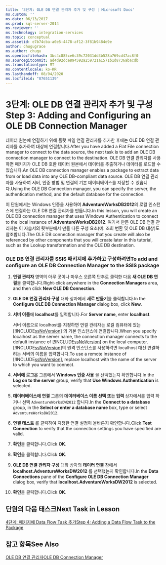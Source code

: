 ```yaml
---
title: '3단계: OLE DB 연결 관리자 추가 및 구성 | Microsoft Docs'
ms.custom: ''
ms.date: 06/13/2017
ms.prod: sql-server-2014
ms.reviewer: ''
ms.technology: integration-services
ms.topic: conceptual
ms.assetid: e7b74cba-a0e5-4478-af12-3f81b9484e9e
author: chugugrace
ms.author: chugu
ms.openlocfilehash: 3bc4c885ce6c39c72031dd3b528a769cd47ac8f0
ms.sourcegitcommit: ad4d92dce894592a259721a1571b1d8736abacdb
ms.translationtype: MT
ms.contentlocale: ko-KR
ms.lasthandoff: 08/04/2020
ms.locfileid: "87651139"
---
```

# <a name="step-3-adding-and-configuring-an-ole-db-connection-manager"></a><span data-ttu-id="bc516-102">3단계: OLE DB 연결 관리자 추가 및 구성</span><span class="sxs-lookup"><span data-stu-id="bc516-102">Step 3: Adding and Configuring an OLE DB Connection Manager</span></span>
  <span data-ttu-id="bc516-103">데이터 원본에 연결하기 위해 플랫 파일 연결 관리자를 추가한 후에는 OLE DB 연결 관리자를 추가하여 대상에 연결합니다.</span><span class="sxs-lookup"><span data-stu-id="bc516-103">After you have added a Flat File connection manager to connect to the data source, the next task is to add an OLE DB connection manager to connect to the destination.</span></span> <span data-ttu-id="bc516-104">OLE DB 연결 관리자를 사용하면 패키지가 OLE DB 호환 데이터 원본에서 데이터를 추출하거나 데이터를 로드할 수 있습니다.</span><span class="sxs-lookup"><span data-stu-id="bc516-104">An OLE DB connection manager enables a package to extract data from or load data into any OLE DB-compliant data source.</span></span> <span data-ttu-id="bc516-105">OLE DB 연결 관리자를 사용하여 서버, 인증 방법 및 연결의 기본 데이터베이스를 지정할 수 있습니다.</span><span class="sxs-lookup"><span data-stu-id="bc516-105">Using the OLE DB Connection manager, you can specify the server, the authentication method, and the default database for the connection.</span></span>  
  
 <span data-ttu-id="bc516-106">이 단원에서는 Windows 인증을 사용하여 **AdventureWorksDB2012**의 로컬 인스턴스에 연결하는 OLE DB 연결 관리자를 만듭니다.</span><span class="sxs-lookup"><span data-stu-id="bc516-106">In this lesson, you will create an OLE DB connection manager that uses Windows Authentication to connect to the local instance of **AdventureWorksDB2012**.</span></span> <span data-ttu-id="bc516-107">여기서 만든 OLE DB 연결 관리자는 이 자습서의 뒷부분에서 만들 다른 구성 요소(예: 조회 변환 및 OLE DB 대상)도 참조합니다.</span><span class="sxs-lookup"><span data-stu-id="bc516-107">The OLE DB connection manager that you create will also be referenced by other components that you will create later in this tutorial, such as the Lookup transformation and the OLE DB destination.</span></span>  
  
### <a name="to-add-and-configure-an-ole-db-connection-manager-to-the-ssis-package"></a><span data-ttu-id="bc516-108">OLE DB 연결 관리자를 SSIS 패키지에 추가하고 구성하려면</span><span class="sxs-lookup"><span data-stu-id="bc516-108">To add and configure an OLE DB Connection Manager to the SSIS package</span></span>  
  
1.  <span data-ttu-id="bc516-109">**연결 관리자** 영역의 아무 곳이나 마우스 오른쪽 단추로 클릭한 다음 **새 OLE DB 연결**을 클릭합니다.</span><span class="sxs-lookup"><span data-stu-id="bc516-109">Right-click anywhere in the **Connection Managers** area, and then click **New OLE DB Connection**.</span></span>  
  
2.  <span data-ttu-id="bc516-110">**OLE DB 연결 관리자 구성** 대화 상자에서 **새로 만들기**를 클릭합니다.</span><span class="sxs-lookup"><span data-stu-id="bc516-110">In the **Configure OLE DB Connection Manager** dialog box, click **New**.</span></span>  
  
3.  <span data-ttu-id="bc516-111">**서버 이름**에 **localhost**를 입력합니다.</span><span class="sxs-lookup"><span data-stu-id="bc516-111">For **Server name**, enter **localhost**.</span></span>  
  
     <span data-ttu-id="bc516-112">서버 이름으로 localhost를 지정하면 연결 관리자는 로컬 컴퓨터에 있는 [!INCLUDE[ssNoVersion](../includes/ssnoversion-md.md)] 의 기본 인스턴스에 연결합니다.</span><span class="sxs-lookup"><span data-stu-id="bc516-112">When you specify localhost as the server name, the connection manager connects to the default instance of [!INCLUDE[ssNoVersion](../includes/ssnoversion-md.md)] on the local computer.</span></span> <span data-ttu-id="bc516-113">[!INCLUDE[ssNoVersion](../includes/ssnoversion-md.md)]의 원격 인스턴스를 사용하려면 localhost 대신 연결하려는 서버의 이름을 입력합니다.</span><span class="sxs-lookup"><span data-stu-id="bc516-113">To use a remote instance of [!INCLUDE[ssNoVersion](../includes/ssnoversion-md.md)], replace localhost with the name of the server to which you want to connect.</span></span>  
  
4.  <span data-ttu-id="bc516-114">**서버에 로그온** 그룹에서 **Windows 인증 사용** 을 선택했는지 확인합니다.</span><span class="sxs-lookup"><span data-stu-id="bc516-114">In the **Log on to the server** group, verify that **Use Windows Authentication** is selected.</span></span>  
  
5.  <span data-ttu-id="bc516-115">**데이터베이스에 연결** 그룹의 **데이터베이스 이름 선택 또는 입력** 상자에서를 입력 하거나 선택 `AdventureWorksDW2012` 합니다.</span><span class="sxs-lookup"><span data-stu-id="bc516-115">In the **Connect to a database** group, in the **Select or enter a database name** box, type or select `AdventureWorksDW2012`.</span></span>  
  
6.  <span data-ttu-id="bc516-116">**연결 테스트** 를 클릭하여 지정한 연결 설정이 올바른지 확인합니다.</span><span class="sxs-lookup"><span data-stu-id="bc516-116">Click **Test Connection** to verify that the connection settings you have specified are valid.</span></span>  
  
7.  <span data-ttu-id="bc516-117">**확인**을 클릭합니다.</span><span class="sxs-lookup"><span data-stu-id="bc516-117">Click **OK**.</span></span>  
  
8.  <span data-ttu-id="bc516-118">**확인**을 클릭합니다.</span><span class="sxs-lookup"><span data-stu-id="bc516-118">Click **OK**.</span></span>  
  
9. <span data-ttu-id="bc516-119">**OLE DB 연결 관리자 구성** 대화 상자의 **데이터 연결** 창에서 **localhost.AdventureWorksDW2012** 를 선택했는지 확인합니다.</span><span class="sxs-lookup"><span data-stu-id="bc516-119">In the **Data Connections** pane of the **Configure OLE DB Connection Manager** dialog box, verify that **localhost.AdventureWorksDW2012** is selected.</span></span>  
  
10. <span data-ttu-id="bc516-120">**확인**을 클릭합니다.</span><span class="sxs-lookup"><span data-stu-id="bc516-120">Click **OK**.</span></span>  
  
## <a name="next-task-in-lesson"></a><span data-ttu-id="bc516-121">단원의 다음 태스크</span><span class="sxs-lookup"><span data-stu-id="bc516-121">Next Task in Lesson</span></span>  
 [<span data-ttu-id="bc516-122">4단계: 패키지에 Data Flow Task 추가</span><span class="sxs-lookup"><span data-stu-id="bc516-122">Step 4: Adding a Data Flow Task to the Package</span></span>](lesson-1-4-adding-a-data-flow-task-to-the-package.md)  
  
## <a name="see-also"></a><span data-ttu-id="bc516-123">참고 항목</span><span class="sxs-lookup"><span data-stu-id="bc516-123">See Also</span></span>  
 [<span data-ttu-id="bc516-124">OLE DB 연결 관리자</span><span class="sxs-lookup"><span data-stu-id="bc516-124">OLE DB Connection Manager</span></span>](connection-manager/ole-db-connection-manager.md)  
  
  
